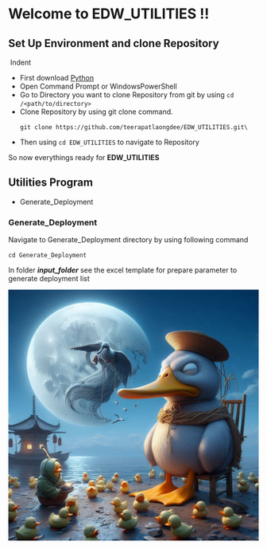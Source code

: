 # Welcome to EDW_UTILITIES !!

## Set Up Environment and clone Repository

&nbsp;Indent

- First download [Python](https://www.python.org/downloads/)
- Open Command Prompt or WindowsPowerShell
- Go to Directory you want to clone Repository from git by using `cd /<path/to/directory>`
- Clone Repository by using git clone command.
    ```
    git clone https://github.com/teerapatlaongdee/EDW_UTILITIES.git\
    ```
- Then using `cd EDW_UTILITIES` to navigate to Repository

So now everythings ready for  **EDW_UTILITIES** 

## Utilities Program
- Generate_Deployment

### Generate_Deployment
Navigate to Generate_Deployment directory by using following command

```
cd Generate_Deployment
```

In folder ***input_folder*** see the excel template for prepare parameter to generate deployment list


![Alt text](markdown_img/serious_duck.png)
